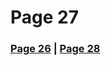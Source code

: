 # Page 27

### [Page 26](https://github.com/madrod228/voicesoftheprinter/blob/main/Page%2026.md)  | [Page 28](https://github.com/madrod228/voicesoftheprinter/blob/main/Page%2028.md)

